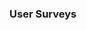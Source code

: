 <link rel="stylesheet" href="{{baseUrl}}/css/textbook.css">

<div class="website-content">

### User Surveys

<div id="main">

<include src="./introduction/topicPanel.md" />

</div>
</div>

